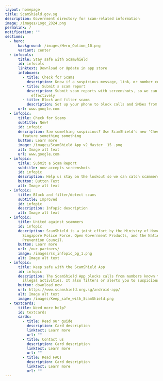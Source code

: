 ```yaml
---
layout: homepage
title: ScamShield.gov.sg
description: Government directory for scam-related information
image: /images/Logo_2024.png
permalink: /
notification: ""
sections:
  - hero:
      background: /images/Hero_Option_10.png
      variant: center
  - infocols:
      title: Stay safe with ScamShield
      id: infocols
      linktext: Download or Update in app store
      infoboxes:
        - title: Check for Scams
          description: Know if a suspicious message, link, or number could be a scam
        - title: Submit a scam report
          description: Submit scam reports with screenshots, so we can monitor scams more
            effectively
        - title: Block and filter scams
          description: Set up your phone to block calls and SMSes from scammers
      url: www.google.com
  - infopic:
      title: Check for Scams
      subtitle: New!
      id: infopic
      description: Saw something suspicious? Use ScamShield's new 'Check for Scams'
        feature something something
      button: Learn more
      image: /images/ScamShield_App_v2_Master__15_.png
      alt: Image alt text
      url: www.google.com
  - infopic:
      title: Submit a Scam Report
      subtitle: now accepts screenshots
      id: infopic
      description: Help us stay on the lookout so we can catch scammers!!
      button: Button Text
      alt: Image alt text
  - infopic:
      title: Block and filter/detect scams
      subtitle: Improved
      id: infopic
      description: Infopic description
      alt: Image alt text
  - infopic:
      title: United against scammers
      id: infopic
      description: ScamShield is a joint effort by the Ministry of Home Affairs, the
        Singapore Police Force, Open Government Products, and the National Crime
        Prevention Council.
      button: Learn more
      url: /our-partners/
      image: /images/ss_infopic_bg_1.png
      alt: Image alt text
  - infopic:
      title: Keep safe with the ScamShield App
      id: infopic
      description: The ScamShield App blocks calls from numbers known to be used in
        illegal activities. It also filters or alerts you to suspicious SMSes.
      button: download now
      url: https://www.scamshield.org.sg/android-app/
      alt: Image alt text
      image: /images/Keep_safe_with_ScamShield.png
  - textcards:
      title: Need more help?
      id: textcards
      cards:
        - title: Read our guide
          description: Card description
          linktext: Learn more
          url: ""
        - title: Contact us
          description: Card description
          linktext: Learn more
          url: ""
        - title: Read FAQs
          description: Card description
          linktext: Learn more
          url: ""
---
```

